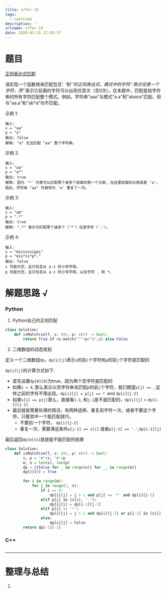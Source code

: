 ```yaml
---
title: offer-19
tags:
  - LeetCode
description: ''
urlname: offer-19
date: 2020-03-25 22:05:37
---
```


# 题目

[正则表达式匹配](https://leetcode-cn.com/problems/zheng-ze-biao-da-shi-pi-pei-lcof/)

请实现一个函数用来匹配包含'. '和'*'的正则表达式。模式中的字符'.'表示任意一个字符，而'*'表示它前面的字符可以出现任意次（含0次）。在本题中，匹配是指字符串的所有字符匹配整个模式。例如，字符串"aaa"与模式"a.a"和"ab*ac*a"匹配，但与"aa.a"和"ab*a"均不匹配。

示例 1:

```
输入:
s = "aa"
p = "a"
输出: false
解释: "a" 无法匹配 "aa" 整个字符串。
```


示例 2:

```
输入:
s = "aa"
p = "a*"
输出: true
解释: 因为 '*' 代表可以匹配零个或多个前面的那一个元素, 在这里前面的元素就是 'a'。因此，字符串 "aa" 可被视为 'a' 重复了一次。
```


示例 3:

```
输入:
s = "ab"
p = ".*"
输出: true
解释: ".*" 表示可匹配零个或多个（'*'）任意字符（'.'）。
```


示例 4:

```
输入:
s = "mississippi"
p = "mis*is*p*."
输出: false
s 可能为空，且只包含从 a-z 的小写字母。
p 可能为空，且只包含从 a-z 的小写字母，以及字符 . 和 *。
```



# 解题思路 √

### Python

1. Python自己的正则匹配

```python
class Solution:
    def isMatch(self, s: str, p: str) -> bool:
        return True if re.match("^"+p+"$",s) else False
```

2. 二维数组的动态规划

定义一个二维数组`dp`，`dp[i][j]`表示`s`的前`i`个字符和`p`的前`j`个字符是匹配的

`dp[i][j]`的计算方式如下:

- 首先设置`dp[0][0]`为true，因为两个空字符是匹配的
- 如果`i = 0`, 那么表示以空字符串去匹配p的前`j`个字符，我们期望`p[j] == `, 这样之前的字符不用出现，`dp[i][j] = p[j] == * `and `dp[i][j-2]`
- 如果`s[i] == p[j]`那么，直接看`i-1`, 和`j-1`是不是匹配的，`dp[i][j]` = `dp[i-1][j-1]`
- 最后就是需要处理的情况，有两种选择，重复前字符一次，或者不要这个字符，只要其中一个能匹配就行。
  - 不要前一个字符， `dp[i][j-2]`
  - 重复一次，需要满足条件`p[j-1] == s[i]` 或者`p[j-1] == '.'`,`dp[i-1][j]`

最后返回`dp[m][n]`就是能不能匹配的结果


```python
class Solution:
    def isMatch(self, s: str, p: str) -> bool:
        s, p = '#'+s, '#'+p
        m, n = len(s), len(p)
        dp = [[False for _ in range(n)] for __ in range(m)]
        dp[0][0] = True
        
        for i in range(m):
            for j in range(1, n):
                if i == 0:
                    dp[i][j] = j > 1 and p[j] == '*' and dp[i][j-2]
                elif p[j] in [s[i], '.']:
                    dp[i][j] = dp[i-1][j-1]
                elif p[j] == '*':
                    dp[i][j] = j > 1 and dp[i][j-2] or p[j-1] in [s[i], '.'] and dp[i-1][j]
                else:
                    dp[i][j] = False
        return dp[-1][-1]
```



### C++

```cpp

```

---



# 整理与总结

1. 

